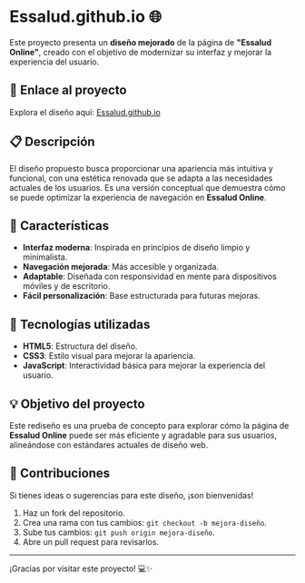 # Essalud.github.io 🌐

Este proyecto presenta un **diseño mejorado** de la página de **"Essalud Online"**, creado con el objetivo de modernizar su interfaz y mejorar la experiencia del usuario.

## 🌟 Enlace al proyecto

Explora el diseño aquí: [Essalud.github.io](https://luisdiazpe.github.io/Essalud.github.io/)

## 📋 Descripción

El diseño propuesto busca proporcionar una apariencia más intuitiva y funcional, con una estética renovada que se adapta a las necesidades actuales de los usuarios. Es una versión conceptual que demuestra cómo se puede optimizar la experiencia de navegación en **Essalud Online**.

## 🎨 Características

- **Interfaz moderna**: Inspirada en principios de diseño limpio y minimalista.
- **Navegación mejorada**: Más accesible y organizada.
- **Adaptable**: Diseñada con responsividad en mente para dispositivos móviles y de escritorio.
- **Fácil personalización**: Base estructurada para futuras mejoras.

## 🔧 Tecnologías utilizadas

- **HTML5**: Estructura del diseño.
- **CSS3**: Estilo visual para mejorar la apariencia.
- **JavaScript**: Interactividad básica para mejorar la experiencia del usuario.

## 💡 Objetivo del proyecto

Este rediseño es una prueba de concepto para explorar cómo la página de **Essalud Online** puede ser más eficiente y agradable para sus usuarios, alineándose con estándares actuales de diseño web.

## 🚀 Contribuciones

Si tienes ideas o sugerencias para este diseño, ¡son bienvenidas! 
1. Haz un fork del repositorio.
2. Crea una rama con tus cambios: `git checkout -b mejora-diseño`.
3. Sube tus cambios: `git push origin mejora-diseño`.
4. Abre un pull request para revisarlos.

---

¡Gracias por visitar este proyecto! 💻✨
